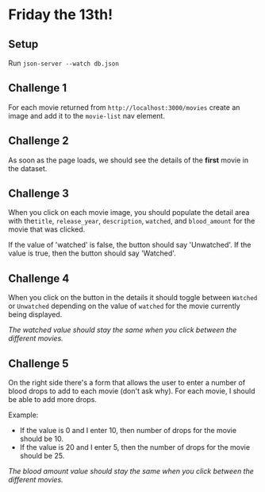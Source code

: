 # Friday the 13th!
## Setup
Run `json-server --watch db.json`

## Challenge 1
For each movie returned from `http://localhost:3000/movies` create an image and add it to the `movie-list` nav element.

## Challenge 2
As soon as the page loads, we should see the details of the **first** movie in the dataset.

## Challenge 3
When you click on each movie image, you should populate the detail area with the`title`, `release_year`, `description`, `watched`, and `blood_amount` for the movie that was clicked.

If the value of 'watched' is false, the button should say 'Unwatched'. If the value is true, then the button should say 'Watched'.

## Challenge 4
When you click on the button in the details it should toggle between `Watched` or `Unwatched` depending on the value of `watched` for the movie currently being displayed.

_The watched value should stay the same when you click between the different movies._

## Challenge 5
On the right side there's a form that allows the user to enter a number of blood drops to add to each movie (don't ask why). For each movie, I should be able to add more drops. 

Example: 
- If the value is 0 and I enter 10, then number of drops for the movie should be 10.
- If the value is 20 and I enter 5, then the number of drops for the movie should be 25.

_The blood amount value should stay the same when you click between the different movies._